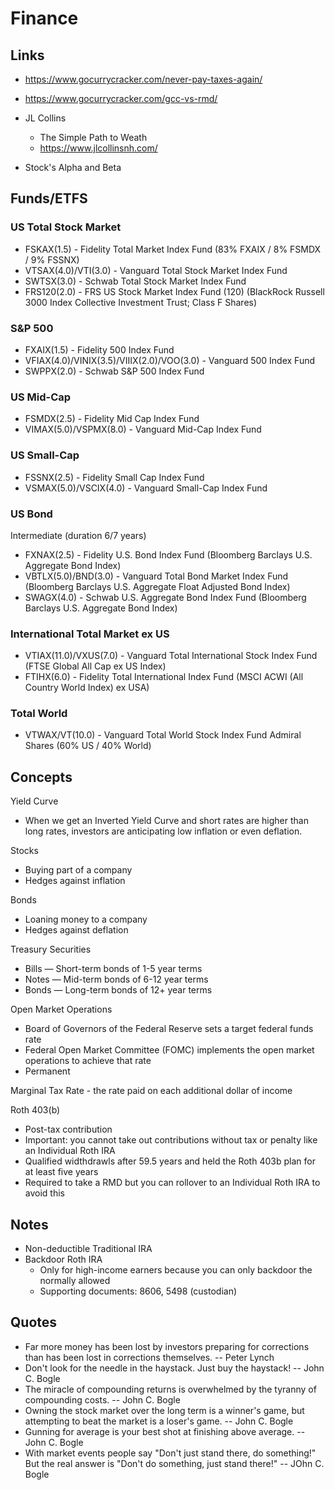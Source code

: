 # Finance

## Links

- <https://www.gocurrycracker.com/never-pay-taxes-again/>
- <https://www.gocurrycracker.com/gcc-vs-rmd/>
- JL Collins
  - The Simple Path to Weath
  - <https://www.jlcollinsnh.com/>

- Stock's Alpha and Beta

## Funds/ETFS

### US Total Stock Market

- FSKAX(1.5) - Fidelity Total Market Index Fund (83% FXAIX / 8% FSMDX / 9% FSSNX)
- VTSAX(4.0)/VTI(3.0) - Vanguard Total Stock Market Index Fund
- SWTSX(3.0) - Schwab Total Stock Market Index Fund
- FRS120(2.0) - FRS US Stock Market Index Fund (120) (BlackRock Russell 3000 Index Collective Investment Trust; Class F Shares)

### S&P 500

- FXAIX(1.5) - Fidelity 500 Index Fund
- VFIAX(4.0)/VINIX(3.5)/VIIIX(2.0)/VOO(3.0) - Vanguard 500 Index Fund
- SWPPX(2.0) - Schwab S&P 500 Index Fund

### US Mid-Cap

- FSMDX(2.5) - Fidelity Mid Cap Index Fund
- VIMAX(5.0)/VSPMX(8.0) - Vanguard Mid-Cap Index Fund

### US Small-Cap

- FSSNX(2.5) - Fidelity Small Cap Index Fund
- VSMAX(5.0)/VSCIX(4.0) - Vanguard Small-Cap Index Fund

### US Bond

Intermediate (duration 6/7 years)
- FXNAX(2.5) - Fidelity U.S. Bond Index Fund (Bloomberg Barclays U.S. Aggregate Bond Index)
- VBTLX(5.0)/BND(3.0) - Vanguard Total Bond Market Index Fund (Bloomberg Barclays U.S. Aggregate Float Adjusted Bond Index)
- SWAGX(4.0) - Schwab U.S. Aggregate Bond Index Fund (Bloomberg Barclays U.S. Aggregate Bond Index)

### International Total Market ex US

- VTIAX(11.0)/VXUS(7.0) - Vanguard Total International Stock Index Fund (FTSE Global All Cap ex US Index)
- FTIHX(6.0) - Fidelity Total International Index Fund (MSCI ACWI (All Country World Index) ex USA)

### Total World

- VTWAX/VT(10.0) - Vanguard Total World Stock Index Fund Admiral Shares (60% US / 40% World)

## Concepts

Yield Curve
- When we get an Inverted Yield Curve and short rates are higher than long rates, investors are anticipating low inflation or even deflation.

Stocks
- Buying part of a company
- Hedges against inflation

Bonds
- Loaning money to a company
- Hedges against deflation

Treasury Securities
- Bills — Short-term bonds of 1-5 year terms
- Notes — Mid-term bonds of 6-12 year terms
- Bonds — Long-term bonds of 12+ year terms

Open Market Operations
- Board of Governors of the Federal Reserve sets a target federal funds rate
- Federal Open Market Committee (FOMC) implements the open market operations to achieve that rate
- Permanent


Marginal Tax Rate - the rate paid on each additional dollar of income

Roth 403(b)
- Post-tax contribution
- Important: you cannot take out contributions without tax or penalty like an Individual Roth IRA
- Qualified widthdrawls after 59.5 years and held the Roth 403b plan for at least five years
- Required to take a RMD but you can rollover to an Individual Roth IRA to avoid this

##  Notes

- Non-deductible Traditional IRA
- Backdoor Roth IRA
  - Only for high-income earners because you can only backdoor the normally allowed
  - Supporting documents: 8606, 5498 (custodian)

## Quotes

- Far more money has been lost by investors preparing for corrections than has been lost in corrections themselves. -- Peter Lynch
- Don't look for the needle in the haystack. Just buy the haystack! -- John C. Bogle
- The miracle of compounding returns is overwhelmed by the tyranny of compounding costs. -- John C. Bogle
- Owning the stock market over the long term is a winner's game, but attempting to beat the market is a loser's game. -- John C. Bogle
- Gunning for average is your best shot at finishing above average. -- John C. Bogle
- With market events people say "Don't just stand there, do something!" But the real answer is "Don't do something, just stand there!" -- JOhn C. Bogle


